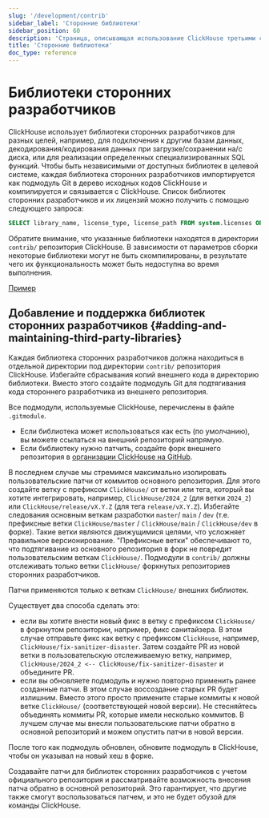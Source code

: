 ```yaml
---
slug: '/development/contrib'
sidebar_label: 'Сторонние библиотеки'
sidebar_position: 60
description: 'Страница, описывающая использование ClickHouse третьими сторонами'
title: 'Сторонние библиотеки'
doc_type: reference
---
```

# Библиотеки сторонних разработчиков

ClickHouse использует библиотеки сторонних разработчиков для разных целей, например, для подключения к другим базам данных, декодирования/кодирования данных при загрузке/сохранении на/с диска, или для реализации определенных специализированных SQL функций. 
Чтобы быть независимыми от доступных библиотек в целевой системе, каждая библиотека сторонних разработчиков импортируется как подмодуль Git в дерево исходных кодов ClickHouse и компилируется и связывается с ClickHouse. 
Список библиотек сторонних разработчиков и их лицензий можно получить с помощью следующего запроса:

```sql
SELECT library_name, license_type, license_path FROM system.licenses ORDER BY library_name COLLATE 'en';
```

Обратите внимание, что указанные библиотеки находятся в директории `contrib/` репозитория ClickHouse. 
В зависимости от параметров сборки некоторые библиотеки могут не быть скомпилированы, в результате чего их функциональность может быть недоступна во время выполнения.

[Пример](https://sql.clickhouse.com?query_id=478GCPU7LRTSZJBNY3EJT3)

## Добавление и поддержка библиотек сторонних разработчиков {#adding-and-maintaining-third-party-libraries}

Каждая библиотека сторонних разработчиков должна находиться в отдельной директории под директории `contrib/` репозитория ClickHouse. 
Избегайте сбрасывания копий внешнего кода в директорию библиотеки. 
Вместо этого создайте подмодуль Git для подтягивания кода стороннего разработчика из внешнего репозитория.

Все подмодули, используемые ClickHouse, перечислены в файле `.gitmodule`. 
- Если библиотека может использоваться как есть (по умолчанию), вы можете ссылаться на внешний репозиторий напрямую.
- Если библиотеку нужно патчить, создайте форк внешнего репозитория в [организации ClickHouse на GitHub](https://github.com/ClickHouse).

В последнем случае мы стремимся максимально изолировать пользовательские патчи от коммитов основного репозитория. 
Для этого создайте ветку с префиксом `ClickHouse/` от ветки или тега, который вы хотите интегрировать, например, `ClickHouse/2024_2` (для ветки `2024_2`) или `ClickHouse/release/vX.Y.Z` (для тега `release/vX.Y.Z`). 
Избегайте следования основным веткам разработки `master`/ `main` / `dev` (т.е. префиксные ветки `ClickHouse/master` / `ClickHouse/main` / `ClickHouse/dev` в форке). 
Такие ветки являются движущимися целями, что усложняет правильное версионирование. 
"Префиксные ветки" обеспечивают то, что подтягивание из основного репозитория в форк не повредит пользовательским веткам `ClickHouse/`. 
Подмодули в `contrib/` должны отслеживать только ветки `ClickHouse/` форкнутых репозиториев сторонних разработчиков.

Патчи применяются только к веткам `ClickHouse/` внешних библиотек.

Существует два способа сделать это:
- если вы хотите внести новый фикс в ветку с префиксом `ClickHouse/` в форкнутом репозитории, например, фикс санитайзера. В этом случае отправьте фикс как ветку с префиксом `ClickHouse`, например, `ClickHouse/fix-sanitizer-disaster`. Затем создайте PR из новой ветки в пользовательскую отслеживаемую ветку, например, `ClickHouse/2024_2 <-- ClickHouse/fix-sanitizer-disaster` и объедините PR.
- если вы обновляете подмодуль и нужно повторно применить ранее созданные патчи. В этом случае воссоздание старых PR будет излишним. Вместо этого просто примените старые коммиты к новой ветке `ClickHouse/` (соответствующей новой версии). Не стесняйтесь объединять коммиты PR, которые имели несколько коммитов. В лучшем случае мы внесли пользовательские патчи обратно в основной репозиторий и можем опустить патчи в новой версии.

После того как подмодуль обновлен, обновите подмодуль в ClickHouse, чтобы он указывал на новый хеш в форке.

Создавайте патчи для библиотек сторонних разработчиков с учетом официального репозитория и рассматривайте возможность внесения патча обратно в основной репозиторий. 
Это гарантирует, что другие также смогут воспользоваться патчем, и это не будет обузой для команды ClickHouse.
